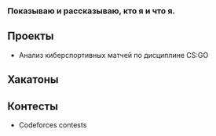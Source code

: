 ### Показываю и рассказываю, кто я и что я.

## Проекты

- Анализ киберспортивных матчей по дисциплине CS:GO

## Хакатоны



## Контесты

- Codeforces contests

